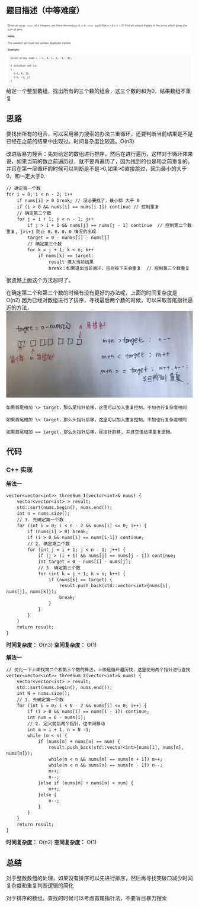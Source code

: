 ## 题目描述（中等难度）
![](/assets/015-1.jpg)
给定一个整型数组，找出所有的三个数的组合，这三个数的和为0，结果数组不重复

## 思路
要找出所有的组合，可以采用暴力搜索的办法三重循环，还要判断当前结果是不是已经在之前的结果中出现过。时间复杂度比较高。O(n3)

改进版暴力搜索：先对给定的数组进行排序，然后在进行遍历，这样对于循环体来说，如果当前的数之前遍历过，就不要再遍历了，因为找到的也是和之前重复的。并且在第一层循环的时候可以判断是不是>0,如果>0直接跳过，因为最小的大于0，和一定大于0.

```
// 确定第一个数
for i = 0; i < n - 2; i++ 
    if nums[i] > 0 break; // 没必要找了，最小都 大于 0
    if (i > 0 && nums[i] == nums[i-1]) continue // 控制重复
    // 确定第二个数
    for j = i + 1; j < n - 1; j++
        if j > i + 1 && nums[j] == nums[j - 1] continue  // 控制第二个数重复, j>i+1 防止 0，0，0，0 情况的出现
        target = 0 - nunms[i] - nums[j]
        // 确定第三个数
        for k = j + 1; k < n; k++
            if nums[k] == target: 
                result 填入当前结果
                break；如果退出当前循环，否则接下来会重复  // 控制第三个数重复
```
很遗憾上面这个方法超时了。

在确定第二个和第三个数的时候有没有更好的办法呢，上面的时间复杂度是 O(n2).因为已经对数组进行了排序，寻找最后两个数的时候，可以采取首尾指针逼近的方法，
![](/assets/015-2.jpg)
```
如果首尾相加 \> target，那么尾指针前移，这里可以加入重复控制，不加也行复杂度相同

如果首尾相加 \< target，那么头指针后移，这里可以加入重复控制，不加也行复杂度相同

如果首尾相加 == target，那么头指针后移，尾指针前移, 并且空值结果重复逻辑。
```

## 代码
### C++ 实现

**解法一**
```
vector<vector<int>> threeSum_1(vector<int>& nums) {
    vector<vector<int> > result;
    std::sort(nums.begin(), nums.end());
    int n = nums.size();
    // 1. 先确定第一个数
    for (int i = 0; i < n - 2 && nums[i] <= 0; i++) {
        if (nums[i] > 0) break;
        if (i > 0 && nums[i] == nums[i-1]) continue;
        // 2. 确定第二个数
        for (int j = i + 1; j < n - 1; j++) {
            if (j > (i + 1) && nums[j] == nums[j - 1]) continue;
            int target = 0 - nums[i] - nums[j];
            // 3. 确定第三个数
            for (int k = j + 1; k < n; k++) {
                if (nums[k] == target) {
                    result.push_back(std::vector<int>{nums[i], nums[j], nums[k]});
                    break;
                }
            }
        }
    }
    return result;
}
```
**时间复杂度：** O(n3)
**空间复杂度：** O(1) 

**解法一**
```
// 优化一下上面找第二个和第三个数的算法，上面是循环遍历找，这里使用两个指针进行查找
vector<vector<int>> threeSum_2(vector<int>& nums) {
    vector<vector<int> > result;
    std::sort(nums.begin(), nums.end());
    int N = nums.size();
    // 1. 先确定第一个数
    for (int i = 0; i < N - 2 && nums[i] <= 0; i++) {
        if (i > 0 && nums[i] == nums[i - 1]) continue;
        int num = 0 - nums[i];
        // 2. 定义前后两个指针，往中间移动
        int m = i + 1, n = N -1;
        while (m < n) {
            if (nums[m] + nums[n] == num) {
                result.push_back(std::vector<int>{nums[i], nums[m], nums[n]});
                while(m < n && nums[m] == nums[m + 1]) m++;
                while(m < n && nums[n] == nums[n - 1]) n--;
                m++;
                n--;
            }else if (nums[m] + nums[n] < num) {
                m++;
            }else {
                n--;
            }
        }
    }
    return result;
}
```
**时间复杂度：** O(n2)
**空间复杂度：** O(1) 

## 总结
对于整数数组的处理，如果没有排序可以先进行排序，然后再寻找突破口减少时间复杂度和重复判断逻辑的简化

对于排序的数组，查找的时候可以考虑首尾指针法，不要盲目暴力搜索